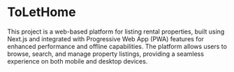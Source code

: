 # ToLetHome
This project is a web-based platform for listing rental properties, built using Next.js and integrated with Progressive Web App (PWA) features for enhanced performance and offline capabilities. The platform allows users to browse, search, and manage property listings, providing a seamless experience on both mobile and desktop devices.
